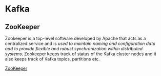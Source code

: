 # Kafka

## ZooKeeper

Zookeeper is a top-level software developed by Apache that acts as a centralized service and is *used to maintain naming and configuration data and to provide flexible and robust synchronization within distributed systems*. 
Zookeeper keeps track of status of the Kafka cluster nodes and it also keeps track of Kafka topics, partitions etc.

[ZooKeeper](../ZooKeeper/README.md)
